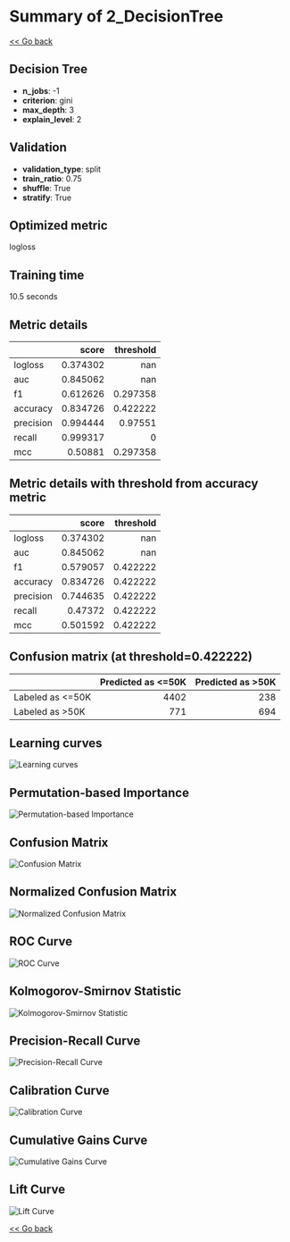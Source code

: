 # Summary of 2_DecisionTree

[<< Go back](../README.md)


## Decision Tree
- **n_jobs**: -1
- **criterion**: gini
- **max_depth**: 3
- **explain_level**: 2

## Validation
 - **validation_type**: split
 - **train_ratio**: 0.75
 - **shuffle**: True
 - **stratify**: True

## Optimized metric
logloss

## Training time

10.5 seconds

## Metric details
|           |    score |   threshold |
|:----------|---------:|------------:|
| logloss   | 0.374302 |  nan        |
| auc       | 0.845062 |  nan        |
| f1        | 0.612626 |    0.297358 |
| accuracy  | 0.834726 |    0.422222 |
| precision | 0.994444 |    0.97551  |
| recall    | 0.999317 |    0        |
| mcc       | 0.50881  |    0.297358 |


## Metric details with threshold from accuracy metric
|           |    score |   threshold |
|:----------|---------:|------------:|
| logloss   | 0.374302 |  nan        |
| auc       | 0.845062 |  nan        |
| f1        | 0.579057 |    0.422222 |
| accuracy  | 0.834726 |    0.422222 |
| precision | 0.744635 |    0.422222 |
| recall    | 0.47372  |    0.422222 |
| mcc       | 0.501592 |    0.422222 |


## Confusion matrix (at threshold=0.422222)
|                  |   Predicted as <=50K |   Predicted as >50K |
|:-----------------|---------------------:|--------------------:|
| Labeled as <=50K |                 4402 |                 238 |
| Labeled as >50K  |                  771 |                 694 |

## Learning curves
![Learning curves](learning_curves.png)

## Permutation-based Importance
![Permutation-based Importance](permutation_importance.png)
## Confusion Matrix

![Confusion Matrix](confusion_matrix.png)


## Normalized Confusion Matrix

![Normalized Confusion Matrix](confusion_matrix_normalized.png)


## ROC Curve

![ROC Curve](roc_curve.png)


## Kolmogorov-Smirnov Statistic

![Kolmogorov-Smirnov Statistic](ks_statistic.png)


## Precision-Recall Curve

![Precision-Recall Curve](precision_recall_curve.png)


## Calibration Curve

![Calibration Curve](calibration_curve_curve.png)


## Cumulative Gains Curve

![Cumulative Gains Curve](cumulative_gains_curve.png)


## Lift Curve

![Lift Curve](lift_curve.png)



[<< Go back](../README.md)
